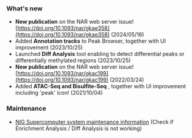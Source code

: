 ### What's new

<!-- - <span style="color:red">**Enrichment analysis will be temporarily unavailable due to the backend server maintenance: June 28th 9am - July 1st 0am (GMT+9)**</span> -->
- **New publication** on the NAR web server issue! [https://doi.org/10.1093/nar/gkae358](https://doi.org/10.1093/nar/gkae358) (2024/05/16)
- Added **Annotation tracks** to Peak Browser, together with UI improvement (2023/10/25)
- Launched **Diff Analysis** tool enabling to detect differential peaks or differentially methylated regions (2023/10/25)
- **New publication** on the NAR web server issue! [https://doi.org/10.1093/nar/gkac199](https://doi.org/10.1093/nar/gkac199) (2022/03/24)
- Added **ATAC-Seq and Bisulfite-Seq** , together with UI improvement including 'peak' icon! (2021/10/04)

### Maintenance

- [NIG Supercomputer system maintenance information](https://sc.ddbj.nig.ac.jp/en/blog/tags/maintenance/) (Check if Enrichment Analysis / Diff Analysis is not working)

